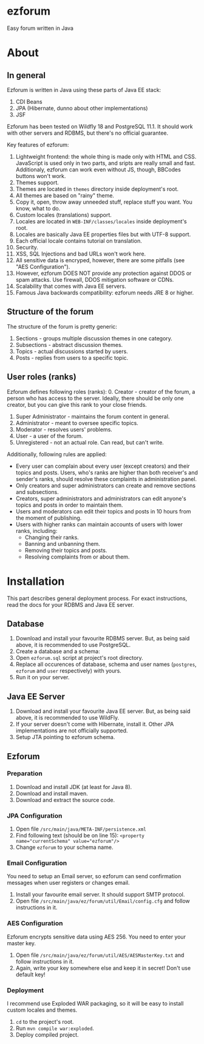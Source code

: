 # ezforum
Easy forum written in Java

# About
## In general
Ezforum is written in Java using these parts of Java EE stack:
1. CDI Beans
1. JPA (Hibernate, dunno about other implementations)
1. JSF

Ezforum has been tested on Wildfly 18 and PostgreSQL 11.1. It should work with other servers and RDBMS, but there's no official guarantee.

Key features of ezforum:
1. Lightweight frontend: the whole thing is made only with HTML and CSS. JavaScript is used only in two parts, and sripts are really small and fast. Additionaly, ezforum can work even without JS, though, BBCodes buttons won't work.
1. Themes support.
  1. Themes are located in `themes` directory inside deployment's root.
  1. All themes are based on "rainy" theme.
  1. Copy it, open, throw away unneeded stuff, replace stuff you want. You know, what to do.
1. Custom locales (translations) support.
  1. Locales are located in `WEB-INF/classes/locales` inside deployment's root.
  1. Locales are basically Java EE properties files but with UTF-8 support.
  1. Each official locale contains tutorial on translation.
1. Security.
  1. XSS, SQL Injections and bad URLs won't work here.
  1. All sensitive data is encryped, however, there are some pitfalls (see "AES Configuration").
  1. However, ezforum DOES NOT provide any protection against DDOS or spam attacks. Use firewall, DDOS mitigation software or CDNs.
1. Scalability that comes with Java EE servers.
1. Famous Java backwards compatibility: ezforum needs JRE 8 or higher.

## Structure of the forum
The structure of the forum is pretty generic:
1. Sections - groups multiple discussion themes in one category.
1. Subsections - abstract discussion themes.
1. Topics - actual discussions started by users.
1. Posts - replies from users to a specific topic.

## User roles (ranks)
Ezforum defines following roles (ranks):
0. Creator - creator of the forum, a person who has access to the server. Ideally, there should be only one creator, but you can give this rank to your close friends.
1. Super Administrator - maintains the forum content in general.
1. Administrator - meant to oversee specific topics.
1. Moderator - resolves users' problems.
1. User - a user of the forum.
1. Unregistered - not an actual role. Can read, but can't write.

Additionally, following rules are applied:
* Every user can complain about every user (except creators) and their topics and posts. Users, who's ranks are higher than both receiver's and sender's ranks, should resolve these complaints in administration panel.
* Only creators and super administrators can create and remove sections and subsections.
* Creators, super administrators and administrators can edit anyone's topics and posts in order to maintain them.
* Users and moderators can edit their topics and posts in 10 hours from the moment of publishing.
* Users with higher ranks can maintain accounts of users with lower ranks, including:
  * Changing their ranks.
  * Banning and unbanning them.
  * Removing their topics and posts.
  * Resolving complaints from or about them.
  
# Installation
This part describes general deployment process. For exact instructions, read the docs for your RDBMS and Java EE server.

## Database
1. Download and install your favourite RDBMS server. But, as being said above, it is recommended to use PostgreSQL.
1. Create a database and a schema:
  1. Open `ezforum.sql` script at project's root directory.
  1. Replace all occurences of database, schema and user names (`postgres`, `ezforum` and `user` respectively) with yours.
  1. Run it on your server.
  
## Java EE Server
1. Download and install your favourite Java EE server. But, as being said above, it is recommended to use WildFly.
1. If your server doesn't come with Hibernate, install it. Other JPA implementations are not officially supported.
1. Setup JTA pointing to ezforum schema.

## Ezforum
### Preparation
1. Download and install JDK (at least for Java 8).
1. Download and install maven.
1. Download and extract the source code.

### JPA Configuration
1. Open file `/src/main/java/META-INF/persistence.xml`
1. Find following text (should be on line 15): `<property name="currentSchema" value="ezforum"/>`
1. Change `ezforum` to your schema name.

### Email Configuration
You need to setup an Email server, so ezforum can send confirmation messages when user registers or changes email.
1. Install your favourite email server. It should support SMTP protocol.
1. Open file `/src/main/java/ez/forum/util/Email/config.cfg` and follow instructions in it.

### AES Configuration
Ezforum encrypts sensitive data using AES 256. You need to enter your master key.
1. Open file `/src/main/java/ez/forum/util/AES/AESMasterKey.txt` and follow instructions in it.
1. Again, write your key somewhere else and keep it in secret! Don't use default key!

### Deployment
I recommend use Exploded WAR packaging, so it will be easy to install custom locales and themes.
1. `cd` to the project's root.
1. Run `mvn compile war:exploded`.
1. Deploy compiled project.
